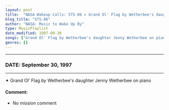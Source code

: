 ```yaml
---
layout: post
title:  "NASA Wakeup Calls: STS-86 ✦ Grand Ol' Flag by Wetherbee's daughter Jenny Wetherbee on piano ✷ September 30, 1997"
blog_title: "STS-86"
author: "NASA: Music to Wake Up By"
type: MusicPlaylist
date_modified: 1997-09-30
songs: ["Grand Ol' Flag by Wetherbee's daughter Jenny Wetherbee on piano"]
genres: []
---
```


----
### DATE: September 30, 1997
----
✦ Grand Ol' Flag *by* Wetherbee's daughter Jenny Wetherbee on piano  

#### Comment:
* No mission comment



<br/>
<center>
	<a target="_blank"
	   href="https://twitter.com/intent/tweet?hashtags=Space,NASA,Playlist,NASAWakeupCalls,SpaceProgram&text=🚀 {{ page.author}}, {{ page.title }}. {{ site.url }}{{ page.url }}&via=nasawakeupcalls"><i class="fab fa-twitter" title="Tweet this page" alt="Tweet this page" style="font-size: 1.3em;"></i></a>
	&nbsp; 	<i class="fas fa-user-astronaut" style="font-size: 1.5em;"></i> &nbsp;
    <a id="custom_amazon_link"
       type="amzn" search="#"
       category="popular music">
    <i class="fab fa-amazon" style="font-size: 1.3em;"></i></a>
</center>

<!-- Randomly resolve an individual entry from a song array -->
<script src="/assets/javascript/seedrandom.min.js"></script>
<script>
  var wake_me_up = ["Grand Ol' Flag by Wetherbee's daughter Jenny Wetherbee on piano"];
  var prng = new Math.seedrandom();
  function randomSong() {
    song = wake_me_up[Math.floor(Math.random() * wake_me_up.length)];
    var amazon_link = document.getElementById("custom_amazon_link");
    amazon_link.setAttribute("search", song);
  }
  window.onload = randomSong();
</script>
